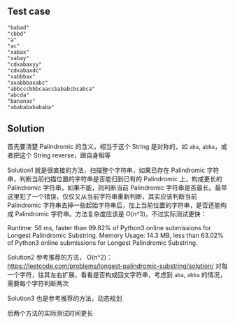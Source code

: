## Test case

````
"babad"
"cbbd"
"a"
"ac"
"xabax"
"xabay"
"cdxabaxyy"
"cdxabaxdc"
"xabbbax"
"axabbbaxabc"
"abbcccbbbcaaccbababcbcabca"
"abcda"
"bananas"
"ababababababa"
````

## Solution

首先要清楚 Palindromic 的含义，相当于这个 String 是对称的，如 ``aba``, ``abba``，或者把这个 String reverse，跟自身相等

Solution1 就是很直接的方法，扫描整个字符串，如果已存在 Palindromic 字符串，判断当前扫描位置的字符串是否能归到已有的 Palindromic 上，构成更长的 Palindromic 字符串，如果不能，则判断当前 Palindromic 字符串是否最长。最早这里犯了一个错误，仅仅又从当前字符串重新判断，其实应该判断当前 Palindromic 字符串去掉一些起始字符串后，加上当前位置的字符串，是否还能构成 Palindromic 字符串。方法复杂度应该是 O(n^3)，不过实际测试更快：

Runtime: 56 ms, faster than 99.82% of Python3 online submissions for Longest Palindromic Substring.
Memory Usage: 14.3 MB, less than 63.02% of Python3 online submissions for Longest Palindromic Substring.

Solution2 参考推荐的方法， O(n^2)：https://leetcode.com/problems/longest-palindromic-substring/solution/  对每一个字符，往其左右扩展，看看是否构成回文字符串，考虑到 ``aba``, ``abba`` 的情况，需要每个字符判断两次

Solution3 也是参考推荐的方法，动态规划

后两个方法的实际测试时间更长

